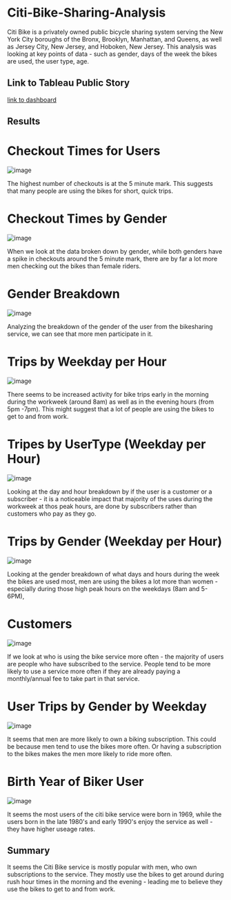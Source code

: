 # Citi-Bike-Sharing-Analysis

Citi Bike is a privately owned public bicycle sharing system serving the New York City boroughs of the Bronx, Brooklyn, Manhattan, and Queens, as well as Jersey City, New Jersey, and Hoboken, New Jersey. This analysis was looking at key points of data - such as gender, days of the week the bikes are used, the user type, age.

## Link to Tableau Public Story
[link to dashboard](https://public.tableau.com/app/profile/erin1584/viz/Citi_Bike_Sharing_Challenge/Story1?publish=yes)

## Results

# Checkout Times for Users

![image](https://github.com/eneubauer2022/Citi-Bike-Sharing-Analysis/blob/main/Images/checkout%20times%20for%20users.png)

The highest number of checkouts is at the 5 minute mark. This suggests that many people are using the bikes for short, quick trips.

# Checkout Times by Gender

![image](https://github.com/eneubauer2022/Citi-Bike-Sharing-Analysis/blob/main/Images/checkout%20times%20for%20users%20by%20gender.png)

When we look at the data broken down by gender, while both genders have a spike in checkouts around the 5 minute mark, there are by far a lot more men checking out the bikes than female riders. 

# Gender Breakdown

![image](https://github.com/eneubauer2022/Citi-Bike-Sharing-Analysis/blob/main/Images/gender%20breakdown.png)

Analyzing the breakdown of the gender of the user from the bikesharing service, we can see that more men participate in it. 

# Trips by Weekday per Hour

![image](https://github.com/eneubauer2022/Citi-Bike-Sharing-Analysis/blob/main/Images/trips%20by%20weekday%20per%20hour.png)

There seems to be increased activity for bike trips early in the morning during the workweek (around 8am) as well as in the evening hours (from 5pm -7pm). This might suggest that a lot of people are using the bikes to get to and from work. 

# Tripes by UserType (Weekday per Hour)

![image](https://github.com/eneubauer2022/Citi-Bike-Sharing-Analysis/blob/main/Images/trips%20by%20usertype%20(weekday%20per%20hour).png)

Looking at the day and hour breakdown by if the user is a customer or a subscriber - it is a noticeable impact that majority of the uses during the workweek at thos peak hours, are done by subscribers rather than customers who pay as they go. 

# Trips by Gender (Weekday per Hour)

![image](https://github.com/eneubauer2022/Citi-Bike-Sharing-Analysis/blob/main/Images/trips%20by%20weekday%20per%20hour%20by%20gender.png)

Looking at the gender breakdown of what days and hours during the week the bikes are used most, men are using the bikes a lot more than women - especially during those high peak hours on the weekdays (8am and 5-6PM), 

# Customers

![image](https://github.com/eneubauer2022/Citi-Bike-Sharing-Analysis/blob/main/Images/customers.png)

If we look at who is using the bike service more often - the majority of users are people who have subscribed to the service. People tend to be more likely to use a service more often if they are already paying a monthly/annual fee to take part in that service. 

# User Trips by Gender by Weekday

![image](https://github.com/eneubauer2022/Citi-Bike-Sharing-Analysis/blob/main/Images/user%20trips%20by%20gender%20by%20weekday.png)

It seems that men are more likely to own a biking subscription. This could be because men tend to use the bikes more often. Or having a subscription to the bikes makes the men more likely to ride more often. 

# Birth Year of Biker User

![image](https://github.com/eneubauer2022/Citi-Bike-Sharing-Analysis/blob/main/Images/birthyear%20by%20bike%20user.png)

It seems the most users of the citi bike service were born in 1969, while the users born in the late 1980's and early 1990's enjoy the service as well - they have higher useage rates. 

## Summary 

It seems the Citi Bike service is mostly popular with men, who own subscriptions to the service. They mostly use the bikes to get around during rush hour times in the morning and the evening - leading me to believe they use the bikes to get to and from work. 



